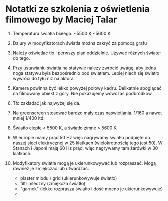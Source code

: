 # Notatki ze szkolenia z oświetlenia filmowego by Maciej Talar

1. Temperatura światła białego: ~5500 K ~5600 K

2. Dziury w modyfikatorach światła można zakryć za pomocą grafu

3. Należy oświetlać tło i perwszy plan oddzielnie. Używać różnych świateł do tego.

4. Przy ustawianiu światła na statywie należy zwrócić uwagę, aby jedna noga statywu była bezpośrednio pod światłem. Lepiej niech się światło wywróci do tyłu niż na aktora.

5. Kamera powinna być lekko powyżej połowy kadru. Delikatnie spoglądać na filmowany obiekt z góry. Nie pokazujemy wówczas podbródków.

6. Tło zakładać jak najwyżej się da.

7. Na greenscreen stosować bardzo mały czas naświetlania. 1/160 a nawet mniej 1/400 itd.

8. Światło ciepłe < 5500 K, a światło zimne > 5600 K

9. W europie mamy prąd 50 Hz więc nagrywamy światło podpięte do naszej sieci elektrycznej w 25 klatkach (wielokrotnością tego jest 50). W Stanach i Japoni mają 60 Hz prąd, więc nagrywamy tam żarówki w 30 klatkach.

10. Modyfikatory światła mogą je ukierunkowywać lub rozpraszać. Mogą również je zmiękczać lub utwardzać.

    - plaster miodu / grid (ukierunkowywuje światło)
    - filtr mleczny (zmiękcza światło)
    - "garnek" (lekko rozprasza światło i dość mocno je ukierunkowywuje)
    -
